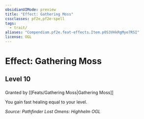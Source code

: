 ```yaml
---
obsidianUIMode: preview
title: "Effect: Gathering Moss"
cssclasses: pf2e,pf2e-spell
tags:
  - trait/
aliases: "Compendium.pf2e.feat-effects.Item.p0S3VHkRgMye7RSI"
license: OGL
---
```

# Effect: Gathering Moss
## Level 10
### 






Granted by [[Feats/Gathering Moss|Gathering Moss]]

You gain fast healing equal to your level.

*Source: Pathfinder Lost Omens: Highhelm*
*OGL*